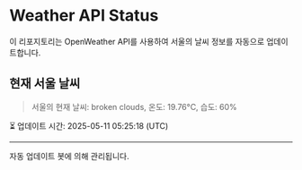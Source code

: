 
# Weather API Status

이 리포지토리는 OpenWeather API를 사용하여 서울의 날씨 정보를 자동으로 업데이트합니다.

## 현재 서울 날씨
> 서울의 현재 날씨: broken clouds, 온도: 19.76°C, 습도: 60%

⏳ 업데이트 시간: 2025-05-11 05:25:18 (UTC)

---
자동 업데이트 봇에 의해 관리됩니다.
